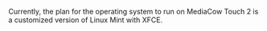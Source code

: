 Currently, the plan for the operating system to run on MediaCow Touch 2 is a customized version of Linux Mint with XFCE.





